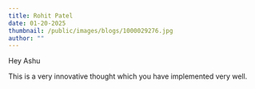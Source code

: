 ```yaml
---
title: Rohit Patel
date: 01-20-2025
thumbnail: /public/images/blogs/1000029276.jpg
author: ""
---
```

Hey Ashu

This is a very innovative thought which you have implemented very well.

